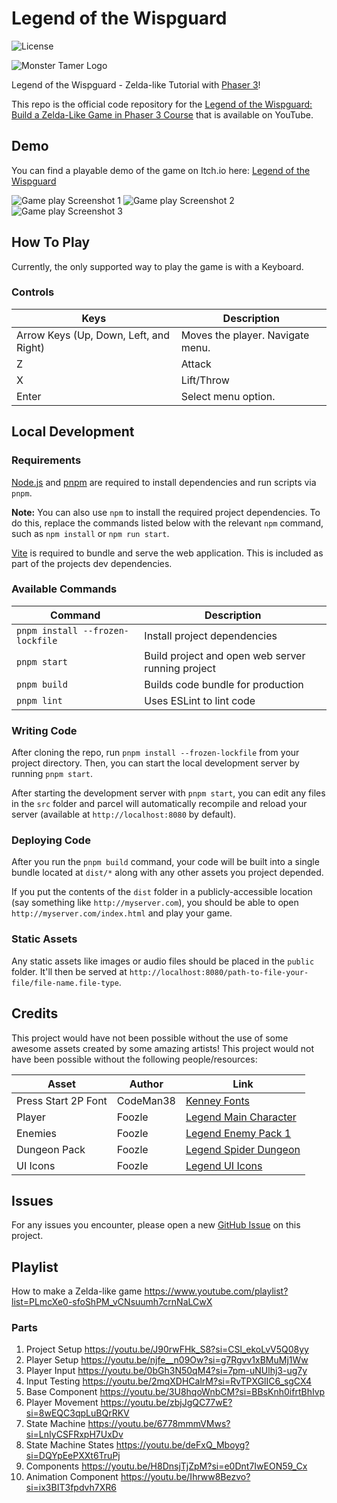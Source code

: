 # Legend of the Wispguard

![License](https://img.shields.io/badge/license-MIT-green)

![Monster Tamer Logo](/docs/logo.png?raw=true 'Monster Tamer Logo')

Legend of the Wispguard - Zelda-like Tutorial with [Phaser 3](https://github.com/photonstorm/phaser)!

This repo is the official code repository for the <a href="https://www.youtube.com/playlist?list=PLmcXe0-sfoShPM_vCNsuumh7crnNaLCwX" target="_blank">Legend of the Wispguard: Build a Zelda-Like Game in Phaser 3 Course</a> that is available on YouTube.

## Demo

You can find a playable demo of the game on Itch.io here: [Legend of the Wispguard](https://galemius.itch.io/legend-of-the-wispguard)

![Game play Screenshot 1](/docs/screenshot1.png?raw=true 'Screenshot 1')
![Game play Screenshot 2](/docs/screenshot2.png?raw=true 'Screenshot 2')
![Game play Screenshot 3](/docs/screenshot3.png?raw=true 'Screenshot 3')

## How To Play

Currently, the only supported way to play the game is with a Keyboard.

### Controls

| Keys                                   | Description                                                                                           |
| -------------------------------------- | ----------------------------------------------------------------------------------------------------- |
| Arrow Keys (Up, Down, Left, and Right) | Moves the player. Navigate menu.                                                                      |
| Z                                      | Attack                                                                                                |
| X                                      | Lift/Throw                                                                                            |
| Enter                                  | Select menu option.                                                                                   |


## Local Development

### Requirements

<a href="https://nodejs.org" target="_blank">Node.js</a> and <a href="https://pnpm.io/" target="_blank">pnpm</a> are required to install dependencies and run scripts via `pnpm`.

**Note:** You can also use `npm` to install the required project dependencies. To do this, replace the commands listed below with the relevant `npm` command, such as `npm install` or `npm run start`.

<a href="https://vitejs.dev/" target="_blank">Vite</a> is required to bundle and serve the web application. This is included as part of the projects dev dependencies.

### Available Commands

| Command | Description |
|---------|-------------|
| `pnpm install --frozen-lockfile` | Install project dependencies |
| `pnpm start` | Build project and open web server running project |
| `pnpm build` | Builds code bundle for production |
| `pnpm lint` | Uses ESLint to lint code |

### Writing Code

After cloning the repo, run `pnpm install --frozen-lockfile` from your project directory. Then, you can start the local development
server by running `pnpm start`.

After starting the development server with `pnpm start`, you can edit any files in the `src` folder
and parcel will automatically recompile and reload your server (available at `http://localhost:8080`
by default).

### Deploying Code

After you run the `pnpm build` command, your code will be built into a single bundle located at
`dist/*` along with any other assets you project depended.

If you put the contents of the `dist` folder in a publicly-accessible location (say something like `http://myserver.com`),
you should be able to open `http://myserver.com/index.html` and play your game.

### Static Assets

Any static assets like images or audio files should be placed in the `public` folder. It'll then be served at `http://localhost:8080/path-to-file-your-file/file-name.file-type`.

## Credits

This project would have not been possible without the use of some awesome assets created by some amazing artists! This project would not have been possible without the following people/resources:

| Asset                       | Author           | Link                                                                   |
| --------------------------- | ---------------- | ---------------------------------------------------------------------- |
| Press Start 2P Font         | CodeMan38        | [Kenney Fonts](https://fonts.google.com/specimen/Press+Start+2P)       |
| Player                      | Foozle           | [Legend Main Character](https://foozlecc.itch.io/legend-main-character)|
| Enemies                     | Foozle           | [Legend Enemy Pack 1](https://foozlecc.itch.io/legend-enemy-pack-1)    |
| Dungeon Pack                | Foozle           | [Legend Spider Dungeon](https://foozlecc.itch.io/legend-spider-dungeon)|
| UI Icons                    | Foozle           | [Legend UI Icons](https://foozlecc.itch.io/legend-ui-icons)            |

## Issues

For any issues you encounter, please open a new [GitHub Issue](https://github.com/devshareacademy/phaser-zelda-like-tutorial/issues) on this project.

## Playlist

How to make a Zelda-like game https://www.youtube.com/playlist?list=PLmcXe0-sfoShPM_vCNsuumh7crnNaLCwX

### Parts

1. Project Setup https://youtu.be/J90rwFHk_S8?si=CSl_ekoLvV5Q08yy
2. Player Setup https://youtu.be/njfe__n09Ow?si=g7Rgvv1xBMuMj1Ww
3. Player Input https://youtu.be/0bGh3N50qM4?si=7pm-uNUlhj3-ug7y
4. Input Testing https://youtu.be/2mqXDHCalrM?si=RvTPXGlIC6_sgCX4
5. Base Component https://youtu.be/3U8hqoWnbCM?si=BBsKnh0ifrtBhIvp
6. Player Movement https://youtu.be/zbjJgQC77wE?si=8wEQC3qpLuBQrRKV
7. State Machine https://youtu.be/6778mmmVMws?si=LnIyCSFRxpH7UxDv
8. State Machine States https://youtu.be/deFxQ_Mboyg?si=DQYpEePXXt6TruPj
9. Components https://youtu.be/H8DnsjTjZpM?si=e0Dnt7IwEON59_Cx
10. Animation Component https://youtu.be/Ihrww8Bezvo?si=ix3BIT3fpdvh7XR6